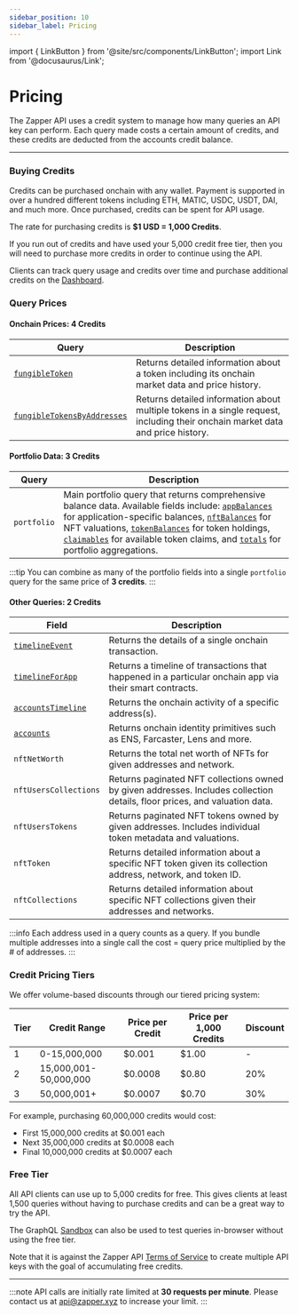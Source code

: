 ```yaml
---
sidebar_position: 10
sidebar_label: Pricing
---
```


import { LinkButton } from '@site/src/components/LinkButton';
import Link from '@docusaurus/Link';

# Pricing

The Zapper API uses a credit system to manage how many queries an API key can perform. Each query made costs a certain amount of credits, and these credits are deducted from the accounts credit balance.

---

### Buying Credits

Credits can be purchased onchain with any wallet. Payment is supported in over a hundred different tokens including ETH, MATIC, USDC, USDT, DAI, and much more. Once purchased, credits can be spent for API usage. 

The rate for purchasing credits is **$1 USD = 1,000 Credits**.


If you run out of credits and have used your 5,000 credit free tier, then you will need to purchase more credits in order to continue using the API.

Clients can track query usage and credits over time and purchase additional credits on the [Dashboard](/dashboard).

### Query Prices

#### Onchain Prices: 4 Credits

| Query | Description |
| ----------- | ----------- |
| [`fungibleToken`](/docs/api/onchain-prices#fungibletoken)  | Returns detailed information about a token including its onchain market data and price history.|
| [`fungibleTokensByAddresses`](/docs/api-intro/onchain-prices#fungibletokensbyaddresses)  | Returns detailed information about multiple tokens in a single request, including their onchain market data and price history.|


#### Portfolio Data: 3 Credits


| Query | Description |
| ----------- | ----------- |
| `portfolio` | Main portfolio query that returns comprehensive balance data. Available fields include: [`appBalances`](/docs/api/portfolio/app-balances) for application-specific balances, [`nftBalances`](/docs/api/portfolio/nft-balances) for NFT valuations, [`tokenBalances`](/docs/api/portfolio/token-balances) for token holdings, [`claimables`](/docs/api/portfolio/claimables) for available token claims, and [`totals`](/docs/api/portfolio/portfolio-totals) for portfolio aggregations. |

:::tip
You can combine as many of the portfolio fields into a single `portfolio` query for the same price of **3 credits**.
:::

#### Other Queries: 2 Credits

| Field | Description |
| ----------- | ----------- |
| [`timelineEvent`](/docs/api/human-readable-transactions/timeline-event)  | Returns the details of a single onchain transaction. |
| [`timelineForApp`](/docs/api/human-readable-transactions/app-timelines) | Returns a timeline of transactions that happened in a particular onchain app via their smart contracts. |
| [`accountsTimeline`](/docs/api/human-readable-transactions/account-timelines) | Returns the onchain activity of a specific address(s).|
| [`accounts`](/docs/api/onchain-identity#accounts) | Returns onchain identity primitives such as ENS, Farcaster, Lens and more. |
| `nftNetWorth` | Returns the total net worth of NFTs for given addresses and network. |
| `nftUsersCollections` | Returns paginated NFT collections owned by given addresses. Includes collection details, floor prices, and valuation data. |
| `nftUsersTokens` | Returns paginated NFT tokens owned by given addresses. Includes individual token metadata and valuations. |
| `nftToken` | Returns detailed information about a specific NFT token given its collection address, network, and token ID. |
| `nftCollections` | Returns detailed information about specific NFT collections given their addresses and networks. |


:::info
Each address used in a query counts as a query. If you bundle multiple addresses into a single call the cost = query price multiplied by the # of addresses.
:::

### Credit Pricing Tiers

We offer volume-based discounts through our tiered pricing system:

| Tier | Credit Range | Price per Credit | Price per 1,000 Credits | Discount |
|------|--------------|------------------|------------------------|----------|
| 1 | 0-15,000,000 | $0.001 | $1.00 | - |
| 2 | 15,000,001-50,000,000 | $0.0008 | $0.80 | 20% |
| 3 | 50,000,001+ | $0.0007 | $0.70 | 30% |

For example, purchasing 60,000,000 credits would cost:
- First 15,000,000 credits at $0.001 each
- Next 35,000,000 credits at $0.0008 each
- Final 10,000,000 credits at $0.0007 each

### Free Tier

All API clients can use up to 5,000 credits for free. This gives clients at least 1,500 queries without having to purchase credits and can be a great way to try the API.

The GraphQL [Sandbox](/docs/api/sandbox) can also be used to test queries in-browser without using the free tier.


Note that it is against the Zapper API [Terms of Service](https://zapper.xyz/docs/api-terms-of-use.pdf) to create multiple API keys with the goal of accumulating free credits.


<LinkButton href="/dashboard" type="primary" buttonCopy="Get Started" />

---

:::note
API calls are initially rate limited at **30 requests per minute**. Please contact us at api@zapper.xyz to increase your limit.
:::